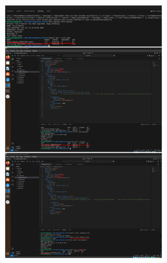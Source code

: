 ![](https://github.com/Hoaxlt/Homeworks/blob/hw10/Screenshot_1.png)
![](https://github.com/Hoaxlt/Homeworks/blob/hw10/Screenshot_2.png)
![](https://github.com/Hoaxlt/Homeworks/blob/hw10/Screenshot_3.png)
